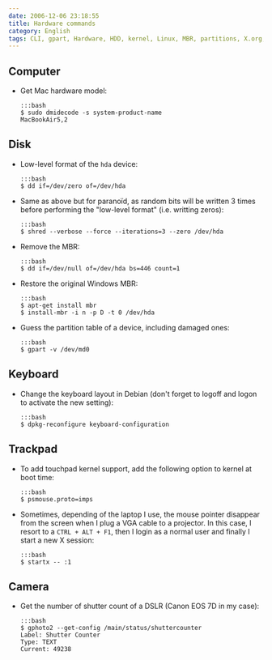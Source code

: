 ```yaml
---
date: 2006-12-06 23:18:55
title: Hardware commands
category: English
tags: CLI, gpart, Hardware, HDD, kernel, Linux, MBR, partitions, X.org, gphoto, DSLR, Canon EOS 7D, dmidecode
---
```


## Computer

  * Get Mac hardware model:

        :::bash
        $ sudo dmidecode -s system-product-name
        MacBookAir5,2

## Disk

  * Low-level format of the `hda` device:

        :::bash
        $ dd if=/dev/zero of=/dev/hda

  * Same as above but for paranoïd, as random bits will be written 3 times before performing the "low-level format" (i.e. writting zeros):

        :::bash
        $ shred --verbose --force --iterations=3 --zero /dev/hda

  * Remove the MBR:

        :::bash
        $ dd if=/dev/null of=/dev/hda bs=446 count=1

  * Restore the original Windows MBR:

        :::bash
        $ apt-get install mbr
        $ install-mbr -i n -p D -t 0 /dev/hda

  * Guess the partition table of a device, including damaged ones:

        :::bash
        $ gpart -v /dev/md0


## Keyboard

  * Change the keyboard layout in Debian (don't forget to logoff and logon to activate the new setting):

        :::bash
        $ dpkg-reconfigure keyboard-configuration


## Trackpad

  * To add touchpad kernel support, add the following option to kernel at boot time:

        :::bash
        $ psmouse.proto=imps

  * Sometimes, depending of the laptop I use, the mouse pointer disappear from the screen when I plug a VGA cable to a projector. In this case, I resort to a `CTRL + ALT + F1`, then I login as a normal user and finally I start a new X session:

        :::bash
        $ startx -- :1


## Camera

  * Get the number of shutter count of a DSLR (Canon EOS 7D in my case):

        :::bash
        $ gphoto2 --get-config /main/status/shuttercounter
        Label: Shutter Counter
        Type: TEXT
        Current: 49238
